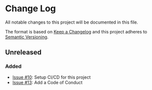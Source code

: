 # Change Log
All notable changes to this project will be documented in this file.

The format is based on [Keep a Changelog](http://keepachangelog.com/)
and this project adheres to [Semantic Versioning](http://semver.org/).

## Unreleased

### Added
- [Issue #10](https://github.com/manheim/jenkinsfile-pipeline-library/issues/10): Setup CI/CD for this project
- [Issue #13](https://github.com/manheim/jenkinsfile-pipeline-library/issues/13): Add a Code of Conduct

